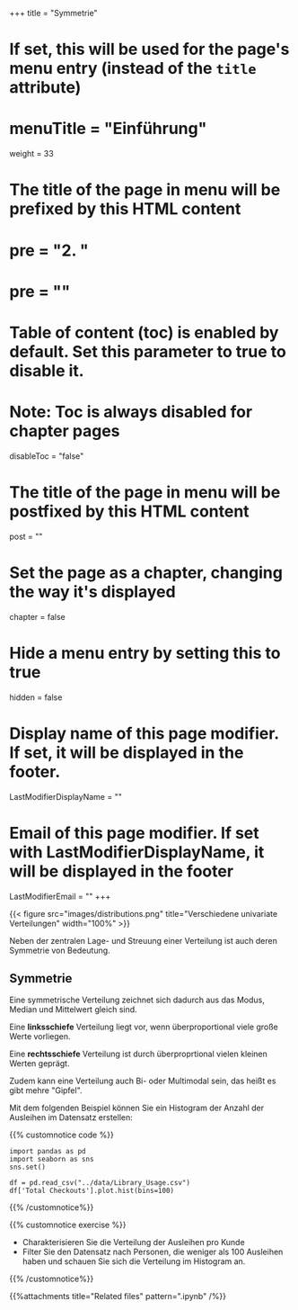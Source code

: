 +++
title = "Symmetrie"
# If set, this will be used for the page's menu entry (instead of the `title` attribute)
# menuTitle = "Einführung"
weight = 33
# The title of the page in menu will be prefixed by this HTML content
# pre = "<b>2. </b>"
# pre = "<i class='fab fa-github'></i>"
# Table of content (toc) is enabled by default. Set this parameter to true to disable it.
# Note: Toc is always disabled for chapter pages
disableToc = "false"

# The title of the page in menu will be postfixed by this HTML content
post = ""
# Set the page as a chapter, changing the way it's displayed
chapter = false
# Hide a menu entry by setting this to true
hidden = false
# Display name of this page modifier. If set, it will be displayed in the footer.
LastModifierDisplayName = ""
# Email of this page modifier. If set with LastModifierDisplayName, it will be displayed in the footer
LastModifierEmail = ""
+++

{{< figure src="images/distributions.png" title="Verschiedene univariate  Verteilungen" width="100%" >}}

Neben der zentralen Lage- und Streuung einer Verteilung ist auch deren Symmetrie von Bedeutung.

## Symmetrie

Eine symmetrische Verteilung zeichnet sich dadurch aus das Modus, Median und Mittelwert gleich sind.

Eine **linksschiefe** Verteilung liegt vor, wenn überproportional viele große Werte vorliegen.

Eine **rechtsschiefe** Verteilung ist durch überproprtional vielen kleinen Werten geprägt.

Zudem kann eine Verteilung auch Bi- oder Multimodal sein, das heißt es gibt mehre "Gipfel".


Mit dem folgenden Beispiel können Sie ein Histogram der Anzahl der Ausleihen im Datensatz erstellen:

{{% customnotice code %}}
```
import pandas as pd
import seaborn as sns
sns.set()

df = pd.read_csv("../data/Library_Usage.csv")
df['Total Checkouts'].plot.hist(bins=100)
```
{{% /customnotice%}}

{{% customnotice exercise %}}

- Charakterisieren Sie die Verteilung der Ausleihen pro Kunde
- Filter Sie den Datensatz nach Personen, die weniger als 100 Ausleihen haben und schauen Sie sich die Verteilung im Histogram an.

{{% /customnotice%}}


{{%attachments title="Related files"
pattern=".ipynb" /%}}
